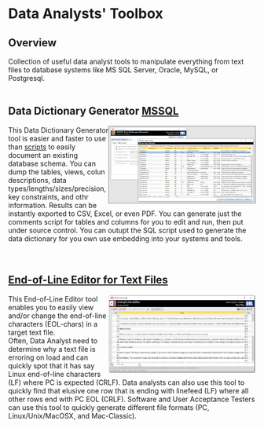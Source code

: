 # Data Analysts' Toolbox

## Overview
Collection of useful data analyst tools to manipulate everything from text files to database systems like MS SQL Server, Oracle, MySQL, or Postgresql.<br><br> 



## Data Dictionary Generator [MSSQL](https://github.com/DataResearchLabs/data_analysts_toolbox/tree/main/mssql_data_dictionary_generator/readme.md)

<img align="right" src="https://github.com/DataResearchLabs/data_analysts_toolbox/blob/main/data_dictionary_generator/mssql/img/screens.png" width="300px">

This Data Dictionary Generator tool is easier and faster to use than [scripts](https://github.com/DataResearchLabs/sql_scripts/blob/main/data_dictionary_scripts.md) to easily document an existing database schema.  You can dump the tables, views, colun descriptions, data types/lengths/sizes/precision, key constraints, and othr information.  Results can be instantly exported to CSV, Excel, or even PDF.  You can generate just the comments script for tables and columns for you to edit and run, then put under source control.  You can outupt the SQL script used to generate the data dictionary for you own use embedding into your systems and tools.<br>
<br>
<br>


## [End-of-Line Editor for Text Files](https://github.com/DataResearchLabs/data_analysts_toolbox/blob/main/text_files_end_of_line_editor/ms_access.md)

<img align="right" src="https://github.com/DataResearchLabs/data_analysts_toolbox/blob/main/text_files_end_of_line_editor/img/main_screen_x.png" width="300px">

This End-of-Line Editor tool enables you to easily view and/or change the end-of-line characters (EOL-chars) in a target text file.<br>
Often, Data Analyst need to determine why a text file is erroring on load and can quickly spot that it has say Linux end-of-line characters (LF) where PC is expected (CRLF).   Data analysts can also use this tool to quickly find that elusive one row that is ending with linefeed (LF) where all other rows end with PC EOL (CRLF).  Software and User Acceptance Testers can use this tool to quickly generate different file formats (PC, Linux/Unix/MacOSX, and Mac-Classic).<br>
<br>
<br>

